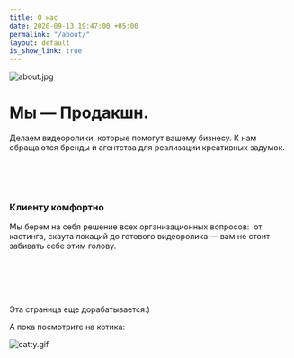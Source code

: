 ```yaml
---
title: О нас
date: 2020-09-13 19:47:00 +05:00
permalink: "/about/"
layout: default
is_show_link: true
---
```


![about.jpg](/uploads/about.jpg)

# Мы — Продакшн.
Делаем видеоролики, которые помогут вашему бизнесу.
К нам обращаются бренды и агентства для реализации креативных задумок. 

<br><br><br>


### Клиенту комфортно
Мы берем на себя решение всех организационных вопросов:  от кастинга, скаута локаций до готового видеоролика — вам не стоит забивать себе этим голову.



<br><br><br><br>



Эта страница еще дорабатывается:)

А пока посмотрите на котика:
 
![catty.gif](/uploads/catty.gif)